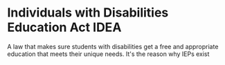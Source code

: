# Individuals with Disabilities Education Act IDEA
A law that makes sure students with disabilities get a free and appropriate education that meets their unique needs. It's the reason why IEPs exist